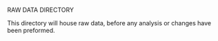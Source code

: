 RAW DATA DIRECTORY

This directory will house raw data, before any analysis or changes have been preformed.
